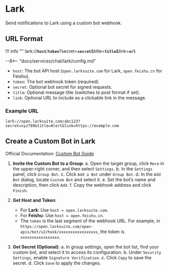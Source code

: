 # Lark

Send notifications to Lark using a custom bot webhook.

## URL Format

!!! info ""
    lark://__`host`__/__`token`__?secret=__`secret`__&title=__`title`__&link=__`url`__

--8<-- "docs/services/chat/lark/config.md"

- `host`: The bot API host (`open.larksuite.com` for Lark, `open.feishu.cn` for Feishu).
- `token`: The bot webhook token (required).
- `secret`: Optional bot secret for signed requests.
- `title`: Optional message title (switches to post format if set).
- `link`: Optional URL to include as a clickable link in the message.

### Example URL

```url
lark://open.larksuite.com/abc123?secret=xyz789&title=Alert&link=https://example.com
```

## Create a Custom Bot in Lark

Official Documentation: [Custom Bot Guide](https://open.larksuite.com/document/client-docs/bot-v3/add-custom-bot)

1. __Invite the Custom Bot to a Group__:
   a. Open the target group, click `More` in the upper-right corner, and then select `Settings`.
   b. In the `Settings` panel, click `Group Bot`.
   c. Click `Add a Bot` under `Group Bot`.
   d. In the `Add Bot` dialog, locate `Custom Bot` and select it.
   e. Set the bot’s name and description, then click `Add`.
   f. Copy the webhook address and click `Finish`.

2. __Get Host and Token__:
   - For __Lark__: Use `host = open.larksuite.com`.
   - For __Feishu__: Use `host = open.feishu.cn`.
   - The `token` is the last segment of the webhook URL.
    For example, in `https://open.larksuite.com/open-apis/bot/v2/hook/xxxxxxxxxxxxxxxxx`, the token is `xxxxxxxxxxxxxxxxx`.

3. __Get Secret (Optional)__:
   a. In group settings, open the bot list, find your custom bot, and select it to access its configuration.
   b. Under `Security Settings`, enable `Signature Verification`.
   c. Click `Copy` to save the secret.
   d. Click `Save` to apply the changes.
